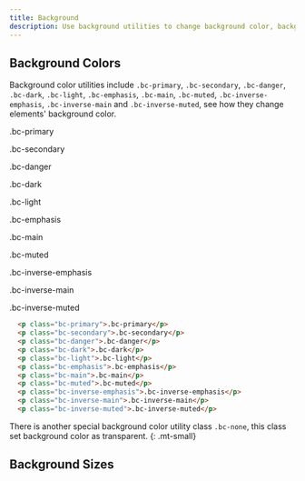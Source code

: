 ```yaml
---
title: Background
description: Use background utilities to change background color, background size, background pisition and more.
---
```



## Background Colors
Background color utilities include `.bc-primary`, `.bc-secondary`, `.bc-danger`, `.bc-dark`,
`.bc-light`, `.bc-emphasis`, `.bc-main`, `.bc-muted`, `.bc-inverse-emphasis`,
`.bc-inverse-main` and `.bc-inverse-muted`, see how they change elements' background color.

<div class="example">
  <p class="bc-primary c-light pl-medium">.bc-primary</p>
  <p class="bc-secondary pl-medium">.bc-secondary</p>
  <p class="bc-danger c-light pl-medium">.bc-danger</p>
  <p class="bc-dark c-light pl-medium">.bc-dark</p>
  <p class="bc-light pl-medium">.bc-light</p>
  <p class="bc-emphasis pl-medium">.bc-emphasis</p>
  <p class="bc-main pl-medium">.bc-main</p>
  <p class="bc-muted pl-medium">.bc-muted</p>
  <p class="bc-inverse-emphasis pl-medium">.bc-inverse-emphasis</p>
  <p class="bc-inverse-main c-light pl-medium">.bc-inverse-main</p>
  <p class="bc-inverse-muted c-light pl-medium">.bc-inverse-muted</p>
</div>

``` html
  <p class="bc-primary">.bc-primary</p>
  <p class="bc-secondary">.bc-secondary</p>
  <p class="bc-danger">.bc-danger</p>
  <p class="bc-dark">.bc-dark</p>
  <p class="bc-light">.bc-light</p>
  <p class="bc-emphasis">.bc-emphasis</p>
  <p class="bc-main">.bc-main</p>
  <p class="bc-muted">.bc-muted</p>
  <p class="bc-inverse-emphasis">.bc-inverse-emphasis</p>
  <p class="bc-inverse-main">.bc-inverse-main</p>
  <p class="bc-inverse-muted">.bc-inverse-muted</p>
```

There is another special background color utility class `.bc-none`,
this class set background color as transparent.
{: .mt-small}


## Background Sizes
